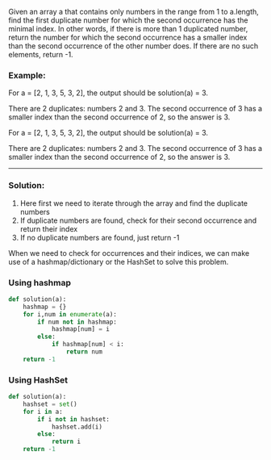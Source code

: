 Given an array a that contains only numbers in the range from 1 to a.length, find the first duplicate number for which the second occurrence has the minimal index. 
In other words, if there is more than 1 duplicated number, return the number for which the second occurrence has a smaller index than the second occurrence of the other 
number does. If there are no such elements, return -1.

### Example:

For a = [2, 1, 3, 5, 3, 2], the output should be solution(a) = 3.

There are 2 duplicates: numbers 2 and 3. The second occurrence of 3 has a smaller index than the second occurrence of 2, so the answer is 3.

For a = [2, 1, 3, 5, 3, 2], the output should be solution(a) = 3.

There are 2 duplicates: numbers 2 and 3. The second occurrence of 3 has a smaller index than the second occurrence of 2, so the answer is 3.

_______________________________________________________________________________________________________________________________________

### Solution:

1. Here first we need to iterate through the array and find the duplicate numbers
2. If duplicate numbers are found, check for their second occurrence and return their index
3. If no duplicate numbers are found, just return -1

When we need to check for occurrences and their indices, we can make use of a hashmap/dictionary or the HashSet to solve this problem.

### Using hashmap

```python
def solution(a):
    hashmap = {}
    for i,num in enumerate(a):
        if num not in hashmap:
            hashmap[num] = i
        else:
            if hashmap[num] < i:
                return num
    return -1
```


### Using HashSet

```python
def solution(a):
    hashset = set()
    for i in a:
        if i not in hashset:
            hashset.add(i)
        else:
            return i
    return -1
```




